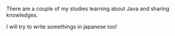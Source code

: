 There are a couple of my studies learning about Java and sharing knowledges.

I will try to write somethings in japanese too!
